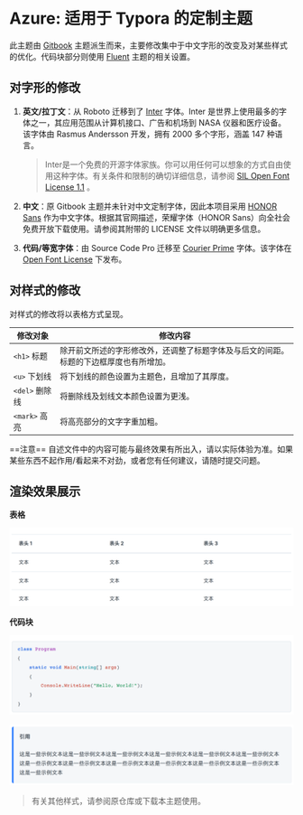 # Azure: 适用于 Typora 的定制主题

此主题由 [Gitbook](https://github.com/h16nning/typora-gitbook-theme) 主题派生而来，主要修改集中于中文字形的改变及对某些样式的优化。代码块部分则使用 [Fluent](https://github.com/li3zhen1/Fluent-Typora) 主题的相关设置。

## 对字形的修改

1. **英文/拉丁文**：从 Roboto 迁移到了 [Inter](https://rsms.me/inter) 字体。Inter 是世界上使用最多的字体之一，其应用范围从计算机接口、广告和机场到 NASA 仪器和医疗设备。该字体由 Rasmus Andersson 开发，拥有 2000 多个字形，涵盖 147 种语言。

   > Inter是一个免费的开源字体家族。你可以用任何可以想象的方式自由使用这种字体。有关条件和限制的确切详细信息，请参阅 [SIL Open Font License 1.1](https://openfontlicense.org/) 。

2. **中文**：原 Gitbook 主题并未针对中文定制字体，因此本项目采用 [HONOR Sans](https://developer.hihonor.com/cn/doc/guides/100681) 作为中文字体。根据其官网描述，荣耀字体（HONOR Sans）向全社会免费开放下载使用。请参阅其附带的 LICENSE 文件以明确更多信息。

3. **代码/等宽字体**：由 Source Code Pro 迁移至 [Courier Prime](https://quoteunquoteapps.com/courierprime) 字体。该字体在 [Open Font License](http://scripts.sil.org/OFL) 下发布。



## 对样式的修改

对样式的修改将以表格方式呈现。

| 修改对象       | 修改内容                                                     |
| -------------- | ------------------------------------------------------------ |
| `<h1>` 标题    | 除开前文所述的字形修改外，还调整了标题字体及与后文的间距。标题的下边框厚度也有所增加。 |
| `<u>` 下划线   | 将下划线的颜色设置为主题色，且增加了其厚度。                 |
| `<del>` 删除线 | 将删除线及划线文本颜色设置为更浅。                           |
| `<mark>` 高亮  | 将高亮部分的文字字重加粗。                                   |

==注意== 自述文件中的内容可能与最终效果有所出入，请以实际体验为准。如果某些东西不起作用/看起来不对劲，或者您有任何建议，请随时提交问题。



## 渲染效果展示

**表格**

![](assets/表格.png)

**代码块**

![](assets/代码块.png)

![](assets/引用.png)

> 有关其他样式，请参阅原仓库或下载本主题使用。

